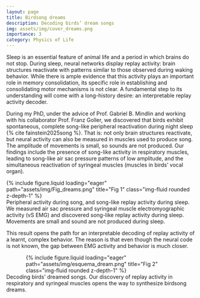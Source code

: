 ```yaml
---
layout: page
title: Birdsong dreams
description: Decoding birds’ dream songs
img: assets/img/cover_dreams.png 
importance: 3
category: Physics of Life
---
```

Sleep is an essential feature of animal life and a period in which brains do not stop. During sleep, neural networks display replay activity: brain structures reactivate with patterns similar to those observed during waking behavior. While there is ample evidence that this activity plays an important role in memory consolidation, its specific role in establishing and consolidating motor mechanisms is not clear. A fundamental step to its understanding will come with a long-history desire: an interpretable replay activity decoder. 

During my PhD, under the advice of Prof. Gabriel B. Mindlin and working with his collaborator Prof. Franz Goller, we discovered that birds exhibit spontaneous, complete song-like peripheral reactivation during night sleep {% cite fainstein2025song %}. That is: not only brain structures reactivate, but neural activity can also be measured in muscles used to produce song. The amplitude of movements is small, so sounds are not produced. Our findings include the presence of song-like activity in respiratory muscles, leading to song-like air sac pressure patterns of low amplitude, and the simultaneous reactivation of syringeal muscles (muscles in birds’ vocal organ). 

<div class="row">
    <div class="col-sm mt-3 mt-md-0">
        {% include figure.liquid loading="eager" path="assets/img/Fig_dreams.png" title="Fig 1" class="img-fluid rounded z-depth-1" %}
    </div>
</div>
<div class="caption">
    Peripheral activity during song, and song-like replay activity during sleep. We measured air sac pressure and syringeal muscle electromyographic activity (vS EMG) and discovered song-like replay activity during sleep. Movements are small and sound are not produced during sleep.
</div>

This result opens the path for an interpretable decoding of replay activity of a learnt, complex behavior. The reason is that even though the neural code is not known, the gap between EMG activity and behavior is much closer.

<div class="row">
  <div class="col-sm mt-3 mt-md-0">
    <div style="max-width: 400px; margin: 0 auto;">
      {% include figure.liquid loading="eager" path="assets/img/esquema_dream.png" title="Fig 2" class="img-fluid rounded z-depth-1" %}
    </div>
  </div>
</div>
<div class="caption">
    Decoding birds' dreamed songs. Our discovery of replay activity in respiratory and syringeal muscles opens the way to synthesize birdsong dreams. 
</div>

